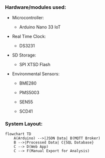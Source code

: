 ### Hardware/modules used:

- Microcontroller:
  
  - Arduino Nano 33 IoT

- Real Time Clock:
  
  - DS3231

- SD Storage:
  
  - SPI XTSD Flash

- Environmental Sensors:
  
  - BME280
  
  - PMS5003
  
  - SEN55
  
  - SCD41

### System Layout:

```mermaid
flowchart TD
    A(Arduino) -->|JSON Data| B(MQTT Broker)
    B -->|Processed Data| C{SQL Database}
    C --> D(Web App)
    C --> F(Manual Export for Analysis)
```
